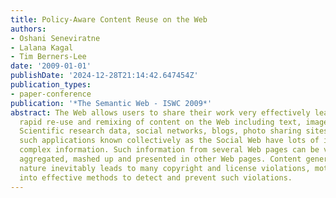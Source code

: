 ```yaml
---
title: Policy-Aware Content Reuse on the Web
authors:
- Oshani Seneviratne
- Lalana Kagal
- Tim Berners-Lee
date: '2009-01-01'
publishDate: '2024-12-28T21:14:42.647454Z'
publication_types:
- paper-conference
publication: '*The Semantic Web - ISWC 2009*'
abstract: The Web allows users to share their work very effectively leading to the
  rapid re-use and remixing of content on the Web including text, images, and videos.
  Scientific research data, social networks, blogs, photo sharing sites and other
  such applications known collectively as the Social Web have lots of increasingly
  complex information. Such information from several Web pages can be very easily
  aggregated, mashed up and presented in other Web pages. Content generation of this
  nature inevitably leads to many copyright and license violations, motivating research
  into effective methods to detect and prevent such violations.
---
```

